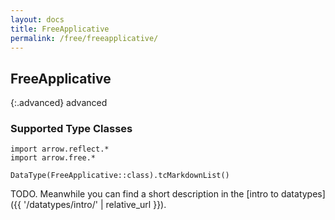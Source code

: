 ```yaml
---
layout: docs
title: FreeApplicative
permalink: /free/freeapplicative/
---
```


## FreeApplicative

{:.advanced}
advanced

### Supported Type Classes

```kotlin:ank:replace
import arrow.reflect.*
import arrow.free.*

DataType(FreeApplicative::class).tcMarkdownList()
```

TODO. Meanwhile you can find a short description in the [intro to datatypes]({{ '/datatypes/intro/' | relative_url }}).
